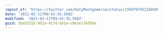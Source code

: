 ```yaml
---
repost_of: 'https://twitter.com/KatyMontgomerie/status/1359797451268509697'
date: '2021-02-11T09:42:35.568Z'
modified: '2021-02-11T09:42:35.568Z'
guid: 5bd25152-952a-41fd-bb1a-c8e1e176fbbe
---
```

 
